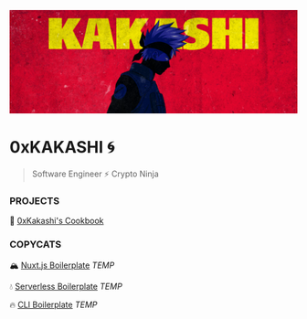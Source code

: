 ![0xKakashi](./0xkakashi-banner.png)

# 0xKAKASHI 🌀

> Software Engineer ⚡️ Crypto Ninja

### PROJECTS

🍱 [0xKakashi's Cookbook](https://github.com/0xkakashi/cookbook)

### COPYCATS

🏔 [Nuxt.js Boilerplate](https://github.com/0xkakashi/nuxtjs-boilerplate) _TEMP_

💧 [Serverless Boilerplate](https://github.com/0xkakashi/sls-boilerplate) _TEMP_

🔥 [CLI Boilerplate](https://github.com/0xkakashi/cli-boilerplate) _TEMP_
